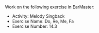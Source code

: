 Work on the following exercise in EarMaster:
- Activity: Melody Singback
- Exercise Name: Do, Re, Me, Fa
- Exercise Number: 14.3
